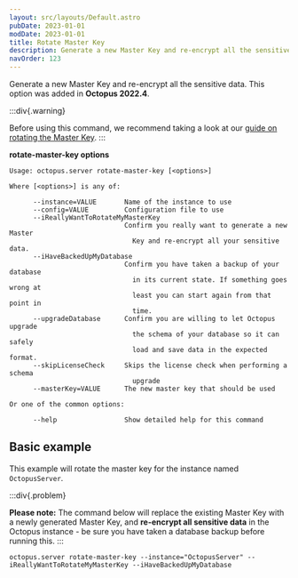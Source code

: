 ```yaml
---
layout: src/layouts/Default.astro
pubDate: 2023-01-01
modDate: 2023-01-01
title: Rotate Master Key
description: Generate a new Master Key and re-encrypt all the sensitive data.
navOrder: 123
---
```


Generate a new Master Key and re-encrypt all the sensitive data. This option was added in **Octopus 2022.4**.

:::div{.warning}

Before using this command, we recommend taking a look at our [guide on rotating the Master Key](/docs/administration/managing-infrastructure/rotate-master-key).
:::

**rotate-master-key options**

```text
Usage: octopus.server rotate-master-key [<options>]

Where [<options>] is any of:

      --instance=VALUE       Name of the instance to use
      --config=VALUE         Configuration file to use
      --iReallyWantToRotateMyMasterKey
                             Confirm you really want to generate a new Master
                               Key and re-encrypt all your sensitive data.
      --iHaveBackedUpMyDatabase
                             Confirm you have taken a backup of your database
                               in its current state. If something goes wrong at
                               least you can start again from that point in
                               time.
      --upgradeDatabase      Confirm you are willing to let Octopus upgrade
                               the schema of your database so it can safely
                               load and save data in the expected format.
      --skipLicenseCheck     Skips the license check when performing a schema
                               upgrade
      --masterKey=VALUE      The new master key that should be used

Or one of the common options:

      --help                 Show detailed help for this command
```

## Basic example

This example will rotate the master key for the instance named `OctopusServer`.

:::div{.problem}

**Please note:**
The command below will replace the existing Master Key with a newly generated Master Key, and **re-encrypt all sensitive data** in the Octopus instance - be sure you have taken a database backup before running this.
:::

```
octopus.server rotate-master-key --instance="OctopusServer" --iReallyWantToRotateMyMasterKey --iHaveBackedUpMyDatabase
```
